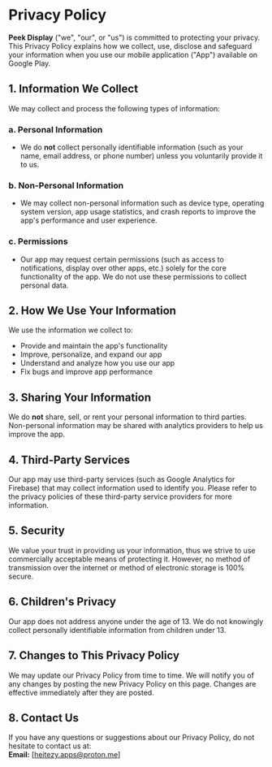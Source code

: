 # Privacy Policy

**Peek Display** ("we", "our", or "us") is committed to protecting your privacy. This Privacy Policy explains how we collect, use, disclose and safeguard your information when you use our mobile application ("App") available on Google Play.

## 1. Information We Collect

We may collect and process the following types of information:

### a. Personal Information
- We do **not** collect personally identifiable information (such as your name, email address, or phone number) unless you voluntarily provide it to us.

### b. Non-Personal Information
- We may collect non-personal information such as device type, operating system version, app usage statistics, and crash reports to improve the app's performance and user experience.

### c. Permissions
- Our app may request certain permissions (such as access to notifications, display over other apps, etc.) solely for the core functionality of the app. We do not use these permissions to collect personal data.

## 2. How We Use Your Information

We use the information we collect to:
- Provide and maintain the app's functionality
- Improve, personalize, and expand our app
- Understand and analyze how you use our app
- Fix bugs and improve app performance

## 3. Sharing Your Information

We do **not** share, sell, or rent your personal information to third parties. Non-personal information may be shared with analytics providers to help us improve the app.

## 4. Third-Party Services

Our app may use third-party services (such as Google Analytics for Firebase) that may collect information used to identify you. Please refer to the privacy policies of these third-party service providers for more information.

## 5. Security

We value your trust in providing us your information, thus we strive to use commercially acceptable means of protecting it. However, no method of transmission over the internet or method of electronic storage is 100% secure.

## 6. Children's Privacy

Our app does not address anyone under the age of 13. We do not knowingly collect personally identifiable information from children under 13.

## 7. Changes to This Privacy Policy

We may update our Privacy Policy from time to time. We will notify you of any changes by posting the new Privacy Policy on this page. Changes are effective immediately after they are posted.

## 8. Contact Us

If you have any questions or suggestions about our Privacy Policy, do not hesitate to contact us at:  
**Email:** [heitezy.apps@proton.me]